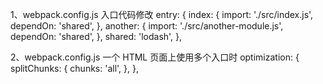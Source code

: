 1、webpack.config.js 入口代码修改
    entry: {
        index: {
            import: './src/index.js',
            dependOn: 'shared',
        },
        another: {
        import: './src/another-module.js',
        dependOn: 'shared',
        },
        shared: 'lodash',
    },

2、webpack.config.js 一个 HTML 页面上使用多个入口时
   optimization: {
     splitChunks: {
       chunks: 'all',
     },
   },